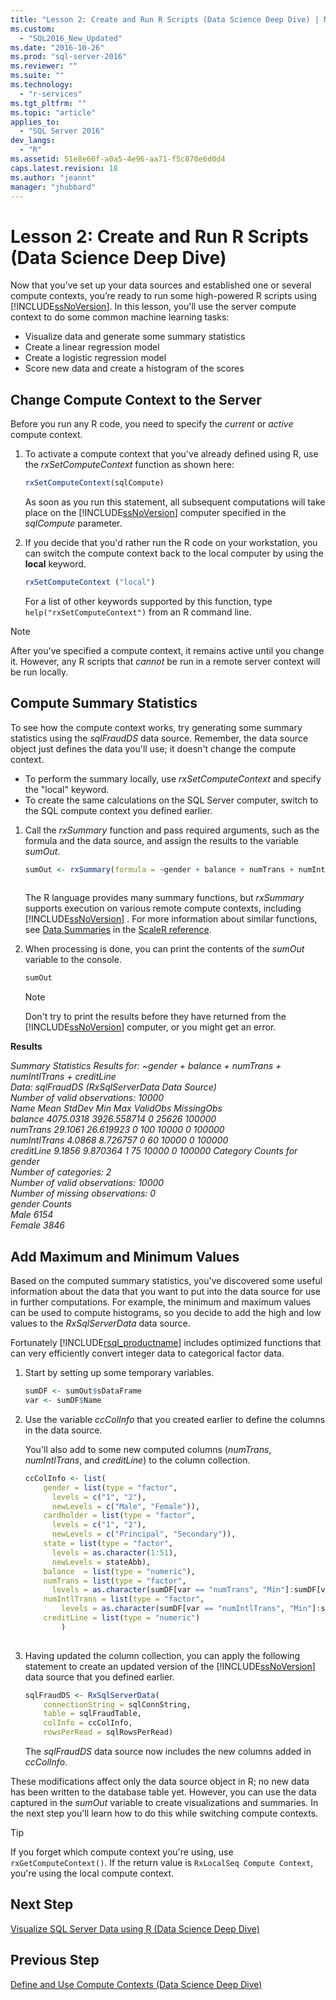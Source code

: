 ```yaml
---
title: "Lesson 2: Create and Run R Scripts (Data Science Deep Dive) | Microsoft Docs"
ms.custom: 
  - "SQL2016_New_Updated"
ms.date: "2016-10-26"
ms.prod: "sql-server-2016"
ms.reviewer: ""
ms.suite: ""
ms.technology: 
  - "r-services"
ms.tgt_pltfrm: ""
ms.topic: "article"
applies_to: 
  - "SQL Server 2016"
dev_langs: 
  - "R"
ms.assetid: 51e8e66f-a0a5-4e96-aa71-f5c870e6d0d4
caps.latest.revision: 18
ms.author: "jeannt"
manager: "jhubbard"
---
```

# Lesson 2: Create and Run R Scripts (Data Science Deep Dive)
Now that you’ve set up your data sources and established one or several compute contexts, you’re ready to run some high-powered R scripts using [!INCLUDE[ssNoVersion](../../../advanced-analytics/r-services/includes/ssnoversion-md.md)].  In this lesson, you'll use the server compute context to do some common machine learning tasks:  
  
-   Visualize data and generate some summary statistics    
-   Create a linear regression model    
-   Create a logistic regression model    
-   Score new data and create a histogram of the scores  
  
## Change Compute Context to the Server  
Before you run any R code, you need to specify the *current* or *active* compute context.  
  
1.  To activate a compute context that you've already defined using R, use the *rxSetComputeContext* function as shown here:  
  
    ```R  
    rxSetComputeContext(sqlCompute)   
    ```  
  
    As soon as you run this statement, all subsequent computations will take place on the [!INCLUDE[ssNoVersion](../../../advanced-analytics/r-services/includes/ssnoversion-md.md)] computer specified in the *sqlCompute* parameter.  
  
  
2.  If you decide that you'd rather run the R code on your workstation, you can switch the compute context back to the local computer by using the  **local** keyword.  
  
    ```R  
    rxSetComputeContext ("local")    
    ```  
  
    For a list of other keywords supported by this function, type `help("rxSetComputeContext")` from an R command line.  
  
> [!NOTE]  
> After you've specified a compute context, it remains active until you change it. However, any R scripts that *cannot* be run in a remote server context will be run locally.  
  
## Compute Summary Statistics  
To see how the compute context works, try generating some summary statistics using the *sqlFraudDS* data source.  Remember, the data source object just defines the data you'll use; it doesn't change the compute context.

+ To perform the summary locally, use *rxSetComputeContext* and specify the "local" keyword.
+ To create the same calculations on the SQL Server computer, switch to the SQL compute context you defined earlier.  

  
1.  Call the *rxSummary* function and pass required arguments, such as the formula and the data source, and assign the results to the variable *sumOut*.  
  
    ```R  
    sumOut <- rxSummary(formula = ~gender + balance + numTrans + numIntlTrans + creditLine, data = sqlFraudDS)  
  
    ```  
  
    The R language provides many summary functions, but *rxSummary* supports execution on various remote compute contexts, including  [!INCLUDE[ssNoVersion](../../../advanced-analytics/r-services/includes/ssnoversion-md.md)] .  For more information about similar functions, see [Data Summaries](https://msdn.microsoft.com/microsoft-r/scaler-user-guide-data-summaries) in the [ScaleR reference](https://msdn.microsoft.com/microsoft-r/scaler/scaler).
  
2.  When processing is done, you can print the contents of the *sumOut* variable to the console.  
  
    ```R  
    sumOut  
    ```  
  
    > [!NOTE]  
    > Don't try to print the results before they have returned from the [!INCLUDE[ssNoVersion](../../../advanced-analytics/r-services/includes/ssnoversion-md.md)] computer, or you might get an error.  
  
  
**Results**  
  
*Summary Statistics Results for: ~gender + balance + numTrans +*   
 *numIntlTrans + creditLine*    
 *Data: sqlFraudDS (RxSqlServerData Data Source)*    
 *Number of valid observations: 10000*    
 *Name  Mean    StdDev  Min Max ValidObs    MissingObs*    
 *balance       4075.0318 3926.558714            0   25626 100000*    
 *numTrans        29.1061   26.619923 0     100 10000    0           100000*    
 *numIntlTrans     4.0868    8.726757 0      60 10000    0           100000*    
 *creditLine       9.1856    9.870364 1      75 10000    0          100000 Category Counts for gender*    
 *Number of categories: 2*    
 *Number of valid observations: 10000*   
 *Number of missing observations: 0*    
 *gender Counts*    
 *Male   6154*    
  *Female 3846*  
  
## Add Maximum and Minimum Values  
Based on the computed summary statistics, you've discovered some useful information about the data that you want to put into the data source for use in further computations. For example, the minimum and maximum values can be used to compute histograms, so you decide to add the high and low values to the *RxSqlServerData* data source.  
  
Fortunately [!INCLUDE[rsql_productname](../../../advanced-analytics/r-services/includes/rsql-productname-md.md)] includes optimized functions that can very efficiently convert integer data to categorical factor data.  
  
1.  Start by setting up some temporary variables.  
  
    ```R  
    sumDF <- sumOut$sDataFrame   
    var <- sumDF$Name    
    ```  
  
2.  Use the variable *ccColInfo* that you created earlier to define the columns in the data source.  
  
    You'll also add to some new computed columns (*numTrans*, *numIntlTrans*, and *creditLine*) to the column collection.  
  
    ```R 
    ccColInfo <- list(
        gender = list(type = "factor",  
          levels = c("1", "2"), 
          newLevels = c("Male", "Female")), 
        cardholder = list(type = "factor",  
          levels = c("1", "2"), 
          newLevels = c("Principal", "Secondary")), 
        state = list(type = "factor", 
          levels = as.character(1:51), 
          newLevels = stateAbb), 
        balance  = list(type = "numeric"),
        numTrans = list(type = "factor", 
          levels = as.character(sumDF[var == "numTrans", "Min"]:sumDF[var == "numTrans", "Max"])),
        numIntlTrans = list(type = "factor",  
            levels = as.character(sumDF[var == "numIntlTrans", "Min"]:sumDF[var =="numIntlTrans", "Max"])),
        creditLine = list(type = "numeric")
            )
  
    ```  
  
3.  Having updated the column collection, you can apply the following statement to create an updated version of the [!INCLUDE[ssNoVersion](../../../advanced-analytics/r-services/includes/ssnoversion-md.md)] data source that you defined earlier.  
  
    ```R  
    sqlFraudDS <- RxSqlServerData(  
        connectionString = sqlConnString,   
        table = sqlFraudTable,   
        colInfo = ccColInfo,        
        rowsPerRead = sqlRowsPerRead)   
    ```  
  
    The *sqlFraudDS* data source now includes the new columns added in *ccColInfo*.  
  
These modifications affect only the data source object in R; no new data has been  written to the database table yet. However, you can use the data captured in the *sumOut* variable to create visualizations and summaries. In the next step you'll learn how to do this while switching compute contexts. 

> [!TIP]
> If you forget which compute context you're using, use `rxGetComputeContext()`.  If the return value is `RxLocalSeq Compute Context`, you're using the local compute context.
  
## Next Step  
[Visualize SQL Server Data using R &#40;Data Science Deep Dive&#41;](../Topic/Visualize%20SQL%20Server%20Data%20using%20R%20(Data%20Science%20Deep%20Dive).md)  
  
## Previous Step  
[Define and Use Compute Contexts &#40;Data Science Deep Dive&#41;](../Topic/Define%20and%20Use%20Compute%20Contexts%20(Data%20Science%20Deep%20Dive).md)  
  
  
  
